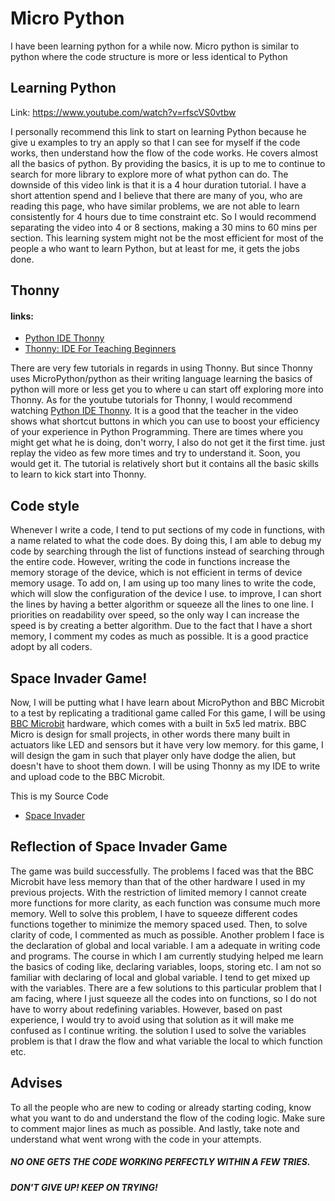 # Micro Python
I have been learning python for a while now. Micro python is similar to python where the code structure is more or less identical to Python
## Learning Python
Link: https://www.youtube.com/watch?v=rfscVS0vtbw

I personally recommend this link to start on learning Python because he give u examples to try an apply so that I can see for myself if the code works, then understand how the flow of the code works. He covers almost all the basics of python. By providing the basics, it is up to me to continue to search for more library to explore more of what python can do. The downside of this video link is that it is a 4 hour duration tutorial. I have a short attention spend and I believe that there are many of you, who are reading this page, who have similar problems, we are not able to learn consistently for 4 hours due to time constraint etc. So I would recommend separating the video into 4 or 8 sections, making a 30 mins to 60 mins per section. This learning system might not be the most efficient for most of the people a who want to learn Python, but at least for me, it gets the jobs done.

## Thonny
#### links:
* [Python IDE Thonny](https://www.youtube.com/watch?v=lWaCl0WjNZI)
* [Thonny: IDE For Teaching Beginners](https://www.youtube.com/watch?v=JLOOWVwDftg)

There are very few tutorials in regards in using Thonny. But since Thonny uses MicroPython/python as their writing language learning the basics of python will more or less get you to where u can start off exploring more into Thonny. As for the youtube tutorials for Thonny, I would recommend watching [Python IDE Thonny](https://www.youtube.com/watch?v=lWaCl0WjNZI). It is a good that the teacher in the video shows what shortcut buttons in which you can use to boost your efficiency of your experience in Python Programming. There are times where you might get what he is doing, don't worry, I also do not get it the first time. just replay the video as few more times and try to understand it. Soon, you would get it. The tutorial is relatively short but it contains all the basic skills to learn to kick start into Thonny. 

## Code style
Whenever I write a code, I tend to put sections of my code in functions, with a name related to what the code does. By doing this, I am able to debug my code by searching through the list of functions instead of searching through the entire code. However, writing the code in functions increase the memory storage of the device, which is not efficient in terms of device memory usage. To add on, I am using up too many lines to write the code, which will slow the configuration of the device I use. to improve, I can short the lines by having a better algorithm or squeeze all the lines to one line. I priorities on readability over speed, so the only way I can increase the speed is by creating a better algorithm.
Due to the fact that I have a short memory, I comment my codes as much as possible. It is a good practice adopt by all coders.


## Space Invader Game!
Now, I will be putting what I have learn about MicroPython and BBC Microbit to a test by replicating a traditional game called
For this game, I will be using [BBC Microbit](https://microbit.org/) hardware, which comes with a built in 5x5 led matrix.
BBC Micro is design for small projects, in other words there many built in actuators like LED and sensors but it have very low memory. for this game, I will design the gam in such that player only have dodge the alien, but doesn't have to shoot them down. I will be using Thonny as my IDE to write and upload code to the BBC Microbit.

This is my Source Code
* [Space Invader](https://github.com/hamtamSP/JAV2/blob/master/Vincent_Adventure/Weekly/Source_code/SpaceInvader.md)

## Reflection of Space Invader Game

The game was build successfully. The problems I faced was that the BBC Microbit have less memory than that of the other hardware I used in my previous projects. With the restriction of limited memory I cannot create more functions for more clarity, as each function was consume much more memory. Well to solve this problem, I have to squeeze different codes functions together to minimize the memory spaced used. Then, to solve clarity of code, I commented as much as possible. Another problem I face is the declaration of global and local variable. I am a adequate in writing code and programs. The course in which I am currently studying helped me learn the basics of coding like, declaring variables, loops, storing etc. I am not so familiar with declaring of local and global variable. I tend to get mixed up with the variables. There are a few solutions to this particular problem that I am facing, where I just squeeze all the codes into on functions, so I do not have to worry about redefining variables. However, based on past experience, I would try to avoid using that solution as it will make me confused as I continue writing. the solution I used to solve the variables problem is that I draw the flow and what variable the local to which function etc.

## Advises
To all the people who are new to coding or already starting coding, know what you want to do and understand the flow of the coding logic. Make sure to comment major lines as much as possible. And lastly, take note and understand what went wrong with the code in your attempts.

##### NO ONE GETS THE CODE WORKING PERFECTLY WITHIN A FEW TRIES.
##### DON'T GIVE UP! KEEP ON TRYING!

